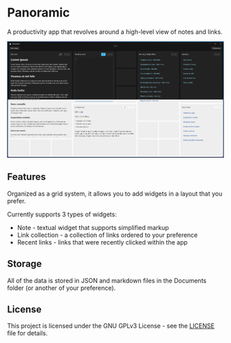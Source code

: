 # Panoramic

A productivity app that revolves around a high-level view of notes and links.

![Preview](design/preview.webp)

## Features

Organized as a grid system, it allows you to add widgets in a layout that you prefer.

Currently supports 3 types of widgets:

- Note - textual widget that supports simplified markup
- Link collection - a collection of links ordered to your preference
- Recent links - links that were recently clicked within the app

## Storage

All of the data is stored in JSON and markdown files in the Documents folder (or another of your preference).

## License

This project is licensed under the GNU GPLv3 License - see the [LICENSE](LICENSE) file for details.
